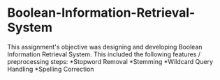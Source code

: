 # Boolean-Information-Retrieval-System

This assignment's objective was designing and developing Boolean Information Retrieval System. This included the following features / preprocessing steps: 
*Stopword Removal
*Stemming
*Wildcard Query Handling
*Spelling Correction
